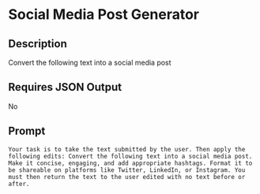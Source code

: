 # Social Media Post Generator

## Description

Convert the following text into a social media post

## Requires JSON Output

No

## Prompt

```
Your task is to take the text submitted by the user. Then apply the following edits: Convert the following text into a social media post. Make it concise, engaging, and add appropriate hashtags. Format it to be shareable on platforms like Twitter, LinkedIn, or Instagram. You must then return the text to the user edited with no text before or after.
```
